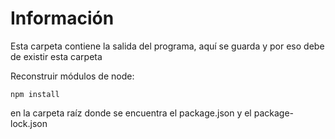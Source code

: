 # Información

Esta carpeta contiene la salida del programa, aquí se guarda y por eso debe de existir esta carpeta


Reconstruir módulos de node:

```
npm install 
```

en la carpeta raíz donde se encuentra el package.json y el package-lock.json
